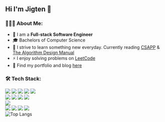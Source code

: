
## Hi I'm Jigten 👋
### 🧑🏻‍💻 About Me:
- :telescope: I am a **Full-stack Software Engineer**
-  🎓 Bachelors of Computer Science
- :seedling: I strive to learn something new everyday. Currently reading [CSAPP](http://csapp.cs.cmu.edu/3e/home.html) & [The Algorithm Design Manual](https://www.algorist.com/)
- :zap: I enjoy solving problems on [LeetCode](https://leetcode.com/jigt4n/)
- 📝 Find my portfolio and blog [here](https://jigten.netlify.app/)
### :hammer_and_wrench: Tech Stack:
![](https://img.shields.io/badge/TypeScript-informational?style=flat&logo=typescript&logoColor=white&color=blue)
![](https://img.shields.io/badge/JavaScript-informational?style=flat&logo=javascript&logoColor=white&color=blue)
![](https://img.shields.io/badge/Python-informational?style=flat&logo=python&logoColor=white&color=blue)
![](https://img.shields.io/badge/C-informational?style=flat&logo=c&logoColor=white&color=blue)
![](https://img.shields.io/badge/scala-informational?style=flat&logo=scala&logoColor=white&color=blue)
<br>
![](https://img.shields.io/badge/NodeJS-informational?style=flat&logo=nodedotjs&logoColor=white&color=blue)
![](https://img.shields.io/badge/React-informational?style=flat&logo=react&logoColor=white&color=blue)
![](https://img.shields.io/badge/Django-informational?style=flat&logo=django&logoColor=white&color=blue)
![](https://img.shields.io/badge/NextJS-informational?style=flat&logo=nextdotjs&logoColor=white&color=blue)
<br>
![](https://img.shields.io/badge/AWS-informational?style=flat&logo=amazonaws&logoColor=white&color=blue)
<br>
![](https://img.shields.io/badge/PSQL-informational?style=flat&logo=postgresql&logoColor=white&color=blue)
![](https://img.shields.io/badge/Serverless-informational?style=flat&logo=serverless&logoColor=white&color=blue)
![](https://img.shields.io/badge/Docker-informational?style=flat&logo=docker&logoColor=white&color=blue)
![](https://img.shields.io/badge/Webpack-informational?style=flat&logo=webpack&logoColor=white&color=blue)
<br>
![Top Langs](https://github-readme-stats.vercel.app/api/top-langs/?username=jigten&exclude_repo=Discovering-Disease-Outbreaks-from-News,exercism-solutions&layout=compact&theme=cobalt2&hide=html&langs_count=6)

